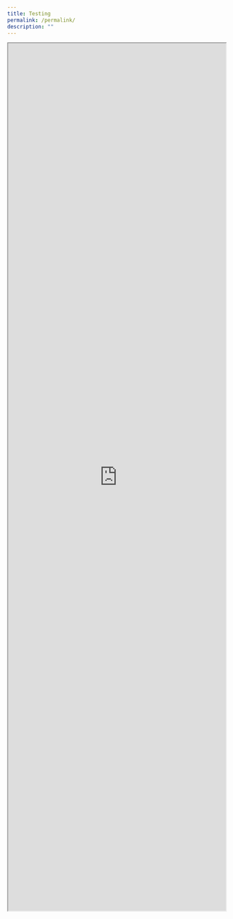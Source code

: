 ```yaml
---
title: Testing
permalink: /permalink/
description: ""
---
```


<iframe style="width:100%;height:2000px" src="https://form.gov.sg/60e3e7f6767aad0012645d4b" id="iframe"></iframe>